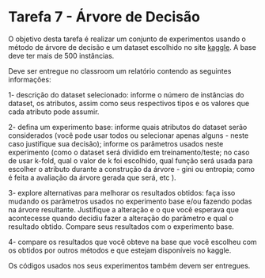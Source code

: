 # Tarefa 7 - Árvore de Decisão

O objetivo desta tarefa é realizar um conjunto de experimentos usando o método de árvore de decisão e um dataset escolhido no site [kaggle](https://www.kaggle.com/datasets). A base deve ter mais de 500 instâncias.

Deve ser entregue no classroom um relatório contendo as seguintes informações:

1- descrição do dataset selecionado: informe o número de instâncias do dataset, os atributos, assim como seus respectivos tipos e os valores que cada atributo pode assumir.

2- defina um experimento base: informe quais atributos do dataset serão considerados (você pode usar todos ou selecionar apenas alguns - neste caso justifique sua decisão); informe os parâmetros usados neste experimento (como o dataset será dividido em treinamento/teste; no caso de usar k-fold, qual o valor de k foi escolhido, qual função será usada para escolher o atributo durante a construção da árvore - gini ou entropia; como é feita a avaliação da árvore gerada que será, etc ).

3- explore alternativas para melhorar os resultados obtidos: faça isso mudando os parâmetros usados no experimento base e/ou fazendo podas na árvore resultante. Justifique a alteração e o que você esperava que acontecesse quando decidiu fazer a alteração do parâmetro e qual o resultado obtido. Compare seus resultados com o experimento base.

4- compare os resultados que você obteve na base que você escolheu com os obtidos por outros métodos e que estejam disponíveis no kaggle.

Os códigos usados nos seus experimentos também devem ser entregues.
